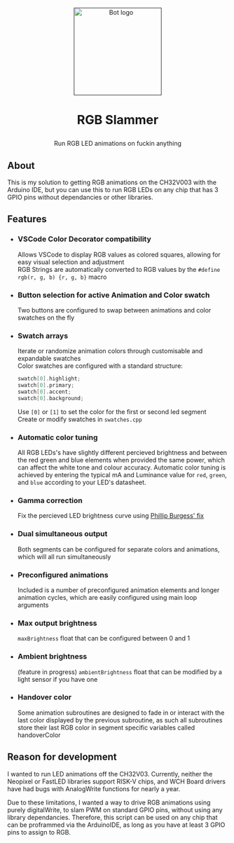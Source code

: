 <p align="center">
  <a href="" rel="noopener">
 <img width=200px height=200px src="https://avatars.githubusercontent.com/u/129355944?v=4" alt="Bot logo"></a>
</p>

# <p align="center">RGB Slammer</p>
<p align="center">Run RGB LED animations on fuckin anything</p>

## About <a name = "about"></a>

This is my solution to getting RGB animations on the CH32V003 with the Arduino IDE, but you can use this to run RGB LEDs on any chip that has 3 GPIO pins without dependancies or other libraries.

 ## Features <a name = "features"></a>
- ### VSCode Color Decorator compatibility
    Allows VSCode to display RGB values as colored squares, allowing for easy visual selection and adjustment<br>
    RGB Strings are automatically converted to RGB values by the `#define rgb(r, g, b) {r, g, b}` macro
- ### Button selection for active Animation and Color swatch
    Two buttons are configured to swap between animations and color swatches on the fly
- ### Swatch arrays
    Iterate or randomize animation colors through customisable and expandable swatches<br>Color swatches are configured with a standard structure:
    ```cpp
    swatch[0].highlight;
    swatch[0].primary;
    swatch[0].accent;
    swatch[0].background;
    ```
    Use `[0]` or `[1]` to set the color for the first or second led segment<br>Create or modify swatches in `swatches.cpp`
- ### Automatic color tuning
    All RGB LEDs's have slightly different percieved brightness and between the red green and blue elements when provided the same power, which can affect the white tone and colour accuracy. Automatic color tuning is achieved by entering the typical mA and Luminance value for `red`, `green`, and `blue` according to your LED's datasheet.
- ### Gamma correction
    Fix the percieved LED brightness curve using <a href="https://learn.adafruit.com/led-tricks-gamma-correction/">Phillip Burgess' fix</a>
- ### Dual simultaneous output
    Both segments can be configured for separate colors and animations, which will all run simultaneously
- ### Preconfigured animations
    Included is a number of preconfigured animation elements and longer animation cycles, which are easily configured using main loop arguments
- ### Max output brightness
    `maxBrightness` float that can be configured between 0 and 1
- ### Ambient brightness
    (feature in progress)
    `ambientBrightness` float that can be modified by a light sensor if you have one
- ### Handover color
    Some animation subroutines are designed to fade in or interact with the last color displayed by the previous subroutine, as such all subroutines store their last RGB color in segment specific variables called handoverColor

## Reason for development
I wanted to run LED animations off the CH32V03.
Currently, neither the Neopixel or FastLED libraries support RISK-V chips, and WCH Board drivers have had bugs with AnalogWrite functions for nearly a year.

Due to these limitations, I wanted a way to drive RGB animations using purely digitalWrite, to slam PWM on standard GPIO pins, without using any library dependancies. Therefore, this script can be used on any chip that can be proframmed via the ArduinoIDE, as long as you have at least 3 GPIO pins to assign to RGB.
